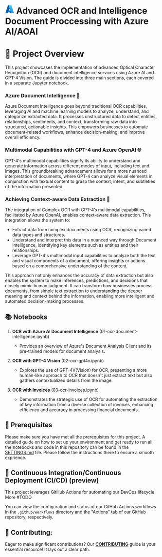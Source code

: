 # <img src="./utils/images/azure_logo.png" alt="Azure Logo" style="width:30px;height:30px;"/> Advanced OCR and Intelligence Document Proccessing with Azure AI/AOAI

# 🎯 Project Overview

This project showcases the implementation of advanced Optical Character Recognition (OCR) and document intelligence services using Azure AI and GPT-4 Vision. The guide is divided into three main sections, each covered in a separate Jupyter notebook.

### Azure Document Intelligence 📄

Azure Document Intelligence goes beyond traditional OCR capabilities, leveraging AI and machine learning models to analyze, understand, and categorize extracted data. It processes unstructured data to detect entities, relationships, sentiments, and context, transforming raw data into structured, actionable insights. This empowers businesses to automate document-related workflows, enhance decision-making, and improve overall efficiency.

### Multimodal Capabilities with GPT-4 and Azure OpenAI 🌐

GPT-4's multimodal capabilities signify its ability to understand and generate information across different modes of input, including text and images. This groundbreaking advancement allows for a more nuanced interpretation of documents, where GPT-4 can analyze visual elements in conjunction with textual content to grasp the context, intent, and subtleties of the information presented.

### Achieving Context-aware Data Extraction 🎯

The integration of Complex OCR with GPT-4’s multimodal capabilities, facilitated by Azure OpenAI, enables context-aware data extraction. This integration allows the system to:

- Extract data from complex documents using OCR, recognizing varied data types and structures.
- Understand and interpret this data in a nuanced way through Document Intelligence, identifying key elements such as entities and their relationships.
- Leverage GPT-4's multimodal input capabilities to analyze both the text and visual components of a document, offering insights or actions based on a comprehensive understanding of the content.

This approach not only enhances the accuracy of data extraction but also enables the system to make inferences, predictions, and decisions that closely mimic human judgment. It can transform how businesses process documents, from simple text extraction to understanding the deeper meaning and context behind the information, enabling more intelligent and automated decision-making processes.

## 📚 Notebooks

1. **OCR with Azure AI Document Intelligence** (01-ocr-document-intelligence.ipynb)
    - Provides an overview of Azure's Document Analysis Client and its pre-trained models for document analysis.

2. **OCR with GPT-4 Vision** (02-ocr-gpt4v.ipynb)
    - Explores the use of GPT-4V(Vision) for OCR, presenting a more human-like approach to OCR that doesn't just extract text but also gathers contextualized details from the image.

3. **OCR with Invoices** (03-ocr-invoices.ipynb)
    - Demonstrates the strategic use of OCR for automating the extraction of key information from a diverse collection of invoices, enhancing efficiency and accuracy in processing financial documents.

## 🔧 Prerequisites

Please make sure you have met all the prerequisites for this project. A detailed guide on how to set up your environment and get ready to run all the notebooks and code in this repository can be found in the [SETTINGS.md](SETTINGS.md) file. Please follow the instructions there to ensure a smooth exprience.


## 🔄 Continuous Integration/Continuous Deployment (CI/CD) (preview)

This project leverages GitHub Actions for automating our DevOps lifecycle. More #TODO

You can view the configuration and status of our GitHub Actions workflows in the `.github/workflows` directory and the "Actions" tab of our GitHub repository, respectively.

## 💼 Contributing:

Eager to make significant contributions? Our **[CONTRIBUTING](./CONTRIBUTING.md)** guide is your essential resource! It lays out a clear path.


